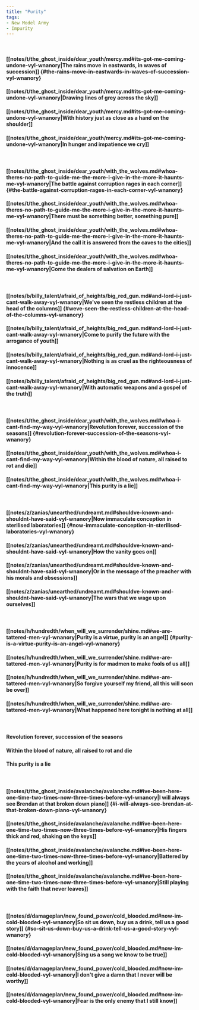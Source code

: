 ```yaml
---
title: "Purity"
tags:
- New Model Army
- Impurity
---
```

&nbsp;
#### [[notes/t/the_ghost_inside/dear_youth/mercy.md#its-got-me-coming-undone-vyl-wnanory|The rains move in eastwards, in waves of succession]] {#the-rains-move-in-eastwards-in-waves-of-succession-vyl-wnanory}
#### [[notes/t/the_ghost_inside/dear_youth/mercy.md#its-got-me-coming-undone-vyl-wnanory|Drawing lines of grey across the sky]]
#### [[notes/t/the_ghost_inside/dear_youth/mercy.md#its-got-me-coming-undone-vyl-wnanory|With history just as close as a hand on the shoulder]]
#### [[notes/t/the_ghost_inside/dear_youth/mercy.md#its-got-me-coming-undone-vyl-wnanory|In hunger and impatience we cry]]
&nbsp;
#### [[notes/t/the_ghost_inside/dear_youth/with_the_wolves.md#whoa-theres-no-path-to-guide-me-the-more-i-give-in-the-more-it-haunts-me-vyl-wnanory|The battle against corruption rages in each corner]] {#the-battle-against-corruption-rages-in-each-corner-vyl-wnanory}
#### [[notes/t/the_ghost_inside/dear_youth/with_the_wolves.md#whoa-theres-no-path-to-guide-me-the-more-i-give-in-the-more-it-haunts-me-vyl-wnanory|There must be something better, something pure]]
#### [[notes/t/the_ghost_inside/dear_youth/with_the_wolves.md#whoa-theres-no-path-to-guide-me-the-more-i-give-in-the-more-it-haunts-me-vyl-wnanory|And the call it is answered from the caves to the cities]]
#### [[notes/t/the_ghost_inside/dear_youth/with_the_wolves.md#whoa-theres-no-path-to-guide-me-the-more-i-give-in-the-more-it-haunts-me-vyl-wnanory|Come the dealers of salvation on Earth]]
&nbsp;
#### [[notes/b/billy_talent/afraid_of_heights/big_red_gun.md#and-lord-i-just-cant-walk-away-vyl-wnanory|We've seen the restless children at the head of the columns]] {#weve-seen-the-restless-children-at-the-head-of-the-columns-vyl-wnanory}
#### [[notes/b/billy_talent/afraid_of_heights/big_red_gun.md#and-lord-i-just-cant-walk-away-vyl-wnanory|Come to purify the future with the arrogance of youth]]
#### [[notes/b/billy_talent/afraid_of_heights/big_red_gun.md#and-lord-i-just-cant-walk-away-vyl-wnanory|Nothing is as cruel as the righteousness of innocence]]
#### [[notes/b/billy_talent/afraid_of_heights/big_red_gun.md#and-lord-i-just-cant-walk-away-vyl-wnanory|With automatic weapons and a gospel of the truth]]
&nbsp;
#### [[notes/t/the_ghost_inside/dear_youth/with_the_wolves.md#whoa-i-cant-find-my-way-vyl-wnanory|Revolution forever, succession of the seasons]] {#revolution-forever-succession-of-the-seasons-vyl-wnanory}
#### [[notes/t/the_ghost_inside/dear_youth/with_the_wolves.md#whoa-i-cant-find-my-way-vyl-wnanory|Within the blood of nature, all raised to rot and die]]
#### [[notes/t/the_ghost_inside/dear_youth/with_the_wolves.md#whoa-i-cant-find-my-way-vyl-wnanory|This purity is a lie]]
&nbsp;
#### [[notes/z/zanias/unearthed/undreamt.md#shouldve-known-and-shouldnt-have-said-vyl-wnanory|Now immaculate conception in sterilised laboratories]] {#now-immaculate-conception-in-sterilised-laboratories-vyl-wnanory}
#### [[notes/z/zanias/unearthed/undreamt.md#shouldve-known-and-shouldnt-have-said-vyl-wnanory|How the vanity goes on]]
#### [[notes/z/zanias/unearthed/undreamt.md#shouldve-known-and-shouldnt-have-said-vyl-wnanory|Or in the message of the preacher with his morals and obsessions]]
#### [[notes/z/zanias/unearthed/undreamt.md#shouldve-known-and-shouldnt-have-said-vyl-wnanory|The wars that we wage upon ourselves]]
&nbsp;
#### [[notes/h/hundredth/when_will_we_surrender/shine.md#we-are-tattered-men-vyl-wnanory|Purity is a virtue, purity is an angel]] {#purity-is-a-virtue-purity-is-an-angel-vyl-wnanory}
#### [[notes/h/hundredth/when_will_we_surrender/shine.md#we-are-tattered-men-vyl-wnanory|Purity is for madmen to make fools of us all]]
#### [[notes/h/hundredth/when_will_we_surrender/shine.md#we-are-tattered-men-vyl-wnanory|So forgive yourself my friend, all this will soon be over]]
#### [[notes/h/hundredth/when_will_we_surrender/shine.md#we-are-tattered-men-vyl-wnanory|What happened here tonight is nothing at all]]
&nbsp;
#### Revolution forever, succession of the seasons
#### Within the blood of nature, all raised to rot and die
#### This purity is a lie
&nbsp;
#### [[notes/t/the_ghost_inside/avalanche/avalanche.md#ive-been-here-one-time-two-times-now-three-times-before-vyl-wnanory|I will always see Brendan at that broken down piano]] {#i-will-always-see-brendan-at-that-broken-down-piano-vyl-wnanory}
#### [[notes/t/the_ghost_inside/avalanche/avalanche.md#ive-been-here-one-time-two-times-now-three-times-before-vyl-wnanory|His fingers thick and red, shaking on the keys]]
#### [[notes/t/the_ghost_inside/avalanche/avalanche.md#ive-been-here-one-time-two-times-now-three-times-before-vyl-wnanory|Battered by the years of alcohol and working]]
#### [[notes/t/the_ghost_inside/avalanche/avalanche.md#ive-been-here-one-time-two-times-now-three-times-before-vyl-wnanory|Still playing with the faith that never leaves]]
&nbsp;
#### [[notes/d/damageplan/new_found_power/cold_blooded.md#now-im-cold-blooded-vyl-wnanory|So sit us down, buy us a drink, tell us a good story]] {#so-sit-us-down-buy-us-a-drink-tell-us-a-good-story-vyl-wnanory}
#### [[notes/d/damageplan/new_found_power/cold_blooded.md#now-im-cold-blooded-vyl-wnanory|Sing us a song we know to be true]]
#### [[notes/d/damageplan/new_found_power/cold_blooded.md#now-im-cold-blooded-vyl-wnanory|I don't give a damn that I never will be worthy]]
#### [[notes/d/damageplan/new_found_power/cold_blooded.md#now-im-cold-blooded-vyl-wnanory|Fear is the only enemy that I still know]]
